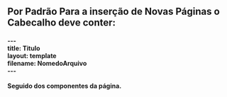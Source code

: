 <h2>Por Padrão Para a inserção de Novas Páginas o Cabecalho deve conter:</h2>
<h4>
---<br>
title: Titulo<br>
layout: template<br>
filename: NomedoArquivo<br>
--- <br>
<br>
Seguido dos componentes da página.
</h4>
